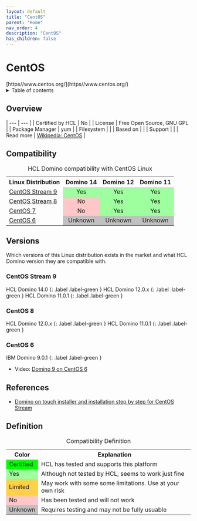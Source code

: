 ```yaml
---
layout: default
title: "CentOS"
parent: "Home"
nav_order: 4
description: "CentOS"
has_children: false
---
```

<h1>CentOS</h1>
[https//www.centos.org/](https//www.centos.org/)

<details close markdown="block">
  <summary>
    Table of contents
  </summary>
  {: .text-delta }
1. TOC
{:toc}
</details>

## Overview

| --- | --- |
| Certified by HCL | No |
| License         | Free Open Source, GNU GPL |
| Package Manager | yum |
| Filesystem      |    |
| Based on        |    |
| Support         |    |
| Read more       | [Wikipedia: CentOS](https://en.wikipedia.org/wiki/CentOS) |

## Compatibility

<table>
  <caption>HCL Domino compatibility with CentOS Linux</caption>
  <tbody>
    <tr>
      <th>Linux Distribution</th>
      <th>Domino 14</th>
      <th>Domino 12</th>
      <th>Domino 11</th>
    </tr>
    <tr>
      <td><a href="#centos-stream-9">CentOS Stream 9</a></td>
      <td style="background:#9EFF9E;text-align:center;" >Yes</td>
      <td style="background:#9EFF9E;text-align:center;" >Yes</td>
      <td style="background:#9EFF9E;text-align:center;" >Yes</td>
    </tr>
    <tr>
      <td><a href="#centos-8">CentOS Stream 8</a></td>
      <td style="background:#FFC7C7;text-align:center;" >No</td>
      <td style="background:#9EFF9E;text-align:center;" >Yes</td>
      <td style="background:#9EFF9E;text-align:center;" >Yes</td>
    </tr>
    <tr>
      <td><a href="#centos-7">CentOS 7</a></td>
      <td style="background:#FFC7C7;text-align:center;" >No</td>
      <td style="background:#9EFF9E;text-align:center;" >Yes</td>
      <td style="background:#9EFF9E;text-align:center;" >Yes</td>
    </tr>
    <tr>
      <td><a href="#centos-6">CentOS 6</a></td>
      <td style="background:#C0C0C0;text-align:center;" >Unknown</td>
      <td style="background:#C0C0C0;text-align:center;" >Unknown</td>
      <td style="background:#C0C0C0;text-align:center;" >Unknown</td>
    </tr>
  </tbody>
</table>

## Versions
Which versions of this Linux distribution exists in the market and what HCL Domino version they are compatible with.
### CentOS Stream 9

HCL Domino 14.0 
{: .label .label-green } 
HCL Domino 12.0.x
{: .label .label-green }
HCL Domino 11.0.1
{: .label .label-green }

### CentOS 8

HCL Domino 12.0.x
{: .label .label-green }
HCL Domino 11.0.1
{: .label .label-green }

### CentOS 6

IBM Domino 9.0.1
{: .label .label-green }

* Video: [Domino 9 on CentOS 6](https://yewtu.be/playlist?list=PLPyF5NXvGEWCyI7pR7WBhQyrKUWOVr9sc)

## References
* [Domino on touch installer and installation step by step for CentOS Stream](https://nashcom.github.io/domino-startscript/install_domino/)

## Definition

<table>
  <caption>Compatibility Definition</caption>
  <tbody>
    <tr>
      <th>Color</th>
      <th>Explanation</th>
    </tr>
    <tr>
      <td style="background:#00FF00" title="">Certified</td>
      <td>HCL has tested and supports this platform</td>
    </tr>
    <tr>
      <td style="background:#9EFF9E" title="">Yes</td>
      <td>Although not tested by HCL, seems to work just fine</td>
    </tr>
    <tr>
      <td style="background:#FFD147" title="">Limited</td>
      <td>May work with some some limitations. Use at your own risk</td>
    </tr>
    <tr>
      <td style="background:#FFC7C7" title="">No</td>
      <td>Has been tested and will not work</td>
    </tr>
    <tr>
      <td style="background:#C0C0C0" title="">Unknown</td>
      <td>Requires testing and may not be fully usuable</td>
    </tr>
  </tbody>
</table>
